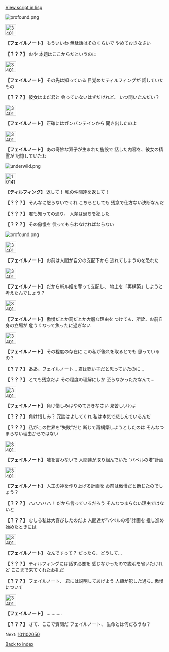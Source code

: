 [View script in lisp](../scripts/101102040.txt)

![profound.png](../images/backgrounds/profound.png)

<img src="../images/units/3401911.png" alt="3401911.png" height="34"/>

**【フェイルノート】**
もういいわ
無駄話はそのくらいで
やめておきなさい

**【？？？】**
おや
本題はここからだというのに

<img src="../images/units/3401911.png" alt="3401911.png" height="34"/>

**【フェイルノート】**
その先は知っている
目覚めたティルフィングが
話していたもの

**【？？？】**
彼女はまだ君と
会っていないはずだけれど、
いつ聞いたんだい？

<img src="../images/units/3401911.png" alt="3401911.png" height="34"/>

**【フェイルノート】**
正確にはガンバンテインから
聞き出したのよ

<img src="../images/units/3401911.png" alt="3401911.png" height="34"/>

**【フェイルノート】**
あの奇妙な双子が生まれた施設で
話した内容を、彼女の精霊が
記憶していたわ

![underwild.png](../images/backgrounds/underwild.png)

<img src="../images/units/101415.png" alt="101415.png" height="34"/>

**【ティルフィング】**
返して！
私の仲間達を返して！

**【？？？】**
そんなに怒らないでくれ
こちらとしても
残念で仕方ない決断なんだ

**【？？？】**
君も知っての通り、
人類は過ちを犯した

**【？？？】**
その傲慢を
償ってもらわなければならない

![profound.png](../images/backgrounds/profound.png)

<img src="../images/units/3401911.png" alt="3401911.png" height="34"/>

**【フェイルノート】**
お前は人間が自分の支配下から
逃れてしまうのを恐れた

<img src="../images/units/3401911.png" alt="3401911.png" height="34"/>

**【フェイルノート】**
だから斬ル姫を奪って支配し、
地上を「再構築」しようと
考えたんでしょう？

<img src="../images/units/3401911.png" alt="3401911.png" height="34"/>

**【フェイルノート】**
傲慢だとか罰だとか大層な理由を
つけても、所詮、お前自身の立場が
危うくなって焦ったに過ぎない

<img src="../images/units/3401911.png" alt="3401911.png" height="34"/>

**【フェイルノート】**
その程度の存在に
この私が後れを取るとでも
思っているの？

**【？？？】**
ああ、フェイルノート…
君は聡い子だと思っていたのに…

**【？？？】**
とても残念だよ
その程度の理解にしか
至らなかっただなんて…

<img src="../images/units/3401911.png" alt="3401911.png" height="34"/>

**【フェイルノート】**
負け惜しみはやめておきなさい
見苦しいわよ

**【？？？】**
負け惜しみ？
冗談はよしてくれ
私は本気で悲しんでいるんだ

**【？？？】**
私がこの世界を“失敗”だと
断じて再構築しようとしたのは
そんなつまらない理由からではない

<img src="../images/units/3401911.png" alt="3401911.png" height="34"/>

**【フェイルノート】**
嘘を言わないで
人間達が取り組んでいた
“バベルの塔”計画

<img src="../images/units/3401911.png" alt="3401911.png" height="34"/>

**【フェイルノート】**
人工の神を作り上げる計画を
お前は傲慢だと断じたのでしょう？

**【？？？】**
ハハハハハ！
だから言っているだろう
そんなつまらない理由ではないと

**【？？？】**
むしろ私は大喜びしたのだよ
人間達が“バベルの塔”計画を
推し進め始めたときには

<img src="../images/units/3401911.png" alt="3401911.png" height="34"/>

**【フェイルノート】**
なんですって？
だったら、どうして…

**【？？？】**
ティルフィングには話す必要を
感じなかったので説明を省いたけれど
ここまで来てくれたお礼だ

**【？？？】**
フェイルノート、
君には説明してあげよう
人類が犯した過ち…傲慢について

<img src="../images/units/3401911.png" alt="3401911.png" height="34"/>

**【フェイルノート】**
…………

**【？？？】**
さて、ここで質問だ
フェイルノート、
生命とは何だろうね？

Next: [101102050](101102050.md)

[Back to index](index.md)
